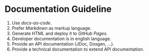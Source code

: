 # Documentation Guideline

1. Use *docs-as-code*.
2. Prefer *Markdown* as markup language.
3. Generate HTML and deploy it to *GitHub Pages*.
4. Developer documentation is in english language.
5. Provide an API documentation (JDoc, Doxgen, ...).
6. Provide a technical documentation to extend API documentation.
